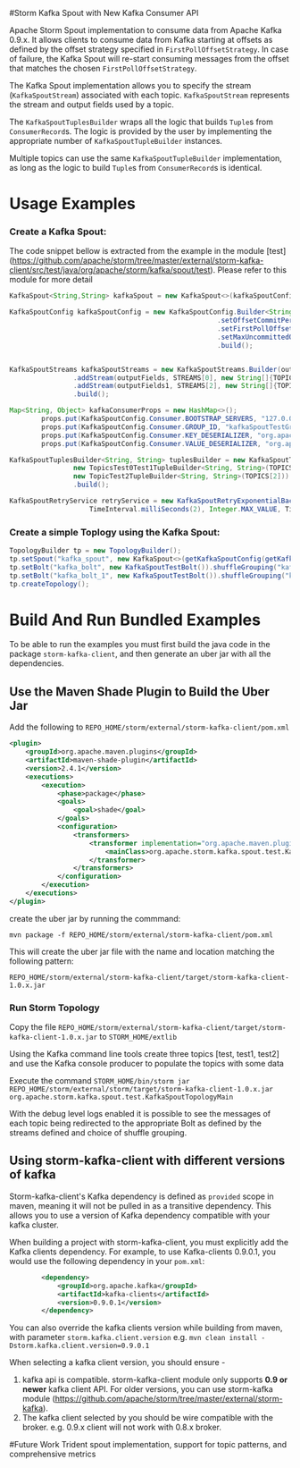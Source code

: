 #Storm Kafka Spout with New Kafka Consumer API

Apache Storm Spout implementation to consume data from Apache Kafka 0.9.x. It allows 
clients to consume data from Kafka starting at offsets as defined by the offset strategy specified in `FirstPollOffsetStrategy`. 
In case of failure, the Kafka Spout will re-start consuming messages from the offset that matches the chosen `FirstPollOffsetStrategy`.

The Kafka Spout implementation allows you to specify the stream (`KafkaSpoutStream`) associated with each topic. `KafkaSpoutStream` represents the stream and output fields used by a topic.

The `KafkaSpoutTuplesBuilder` wraps all the logic that builds `Tuple`s from `ConsumerRecord`s. The logic is provided by the user by implementing the appropriate number of `KafkaSpoutTupleBuilder` instances.

Multiple topics can use the same `KafkaSpoutTupleBuilder` implementation, as long as the logic to build `Tuple`s from `ConsumerRecord`s is identical.

# Usage Examples

### Create a Kafka Spout:

The code snippet bellow is extracted from the example in the module [test] (https://github.com/apache/storm/tree/master/external/storm-kafka-client/src/test/java/org/apache/storm/kafka/spout/test). Please refer to this module for more detail

```java
KafkaSpout<String,String> kafkaSpout = new KafkaSpout<>(kafkaSpoutConfig);

KafkaSpoutConfig kafkaSpoutConfig = new KafkaSpoutConfig.Builder<String, String>(kafkaConsumerProps, kafkaSpoutStreams, tuplesBuilder, retryService)
                                                    .setOffsetCommitPeriodMs(10_000)
                                                    .setFirstPollOffsetStrategy(EARLIEST)
                                                    .setMaxUncommittedOffsets(250)
                                                    .build();


KafkaSpoutStreams kafkaSpoutStreams = new KafkaSpoutStreams.Builder(outputFields, STREAMS[0], new String[]{TOPICS[0], TOPICS[1]})
                .addStream(outputFields, STREAMS[0], new String[]{TOPICS[2]})  // contents of topic test2 sent to test_stream
                .addStream(outputFields1, STREAMS[2], new String[]{TOPICS[2]})  // contents of topic test2 sent to test2_stream
                .build();

Map<String, Object> kafkaConsumerProps = new HashMap<>();
        props.put(KafkaSpoutConfig.Consumer.BOOTSTRAP_SERVERS, "127.0.0.1:9092");
        props.put(KafkaSpoutConfig.Consumer.GROUP_ID, "kafkaSpoutTestGroup");
        props.put(KafkaSpoutConfig.Consumer.KEY_DESERIALIZER, "org.apache.kafka.common.serialization.StringDeserializer");
        props.put(KafkaSpoutConfig.Consumer.VALUE_DESERIALIZER, "org.apache.kafka.common.serialization.StringDeserializer");

KafkaSpoutTuplesBuilder<String, String> tuplesBuilder = new KafkaSpoutTuplesBuilder.Builder<>(
                new TopicsTest0Test1TupleBuilder<String, String>(TOPICS[0], TOPICS[1]),
                new TopicTest2TupleBuilder<String, String>(TOPICS[2]))
                .build();

KafkaSpoutRetryService retryService = new KafkaSpoutRetryExponentialBackoff(TimeInterval.microSeconds(500),
                    TimeInterval.milliSeconds(2), Integer.MAX_VALUE, TimeInterval.seconds(10));
```
 
### Create a simple Toplogy using the Kafka Spout:

```java
TopologyBuilder tp = new TopologyBuilder();
tp.setSpout("kafka_spout", new KafkaSpout<>(getKafkaSpoutConfig(getKafkaSpoutStreams())), 1);
tp.setBolt("kafka_bolt", new KafkaSpoutTestBolt()).shuffleGrouping("kafka_spout", STREAMS[0]);
tp.setBolt("kafka_bolt_1", new KafkaSpoutTestBolt()).shuffleGrouping("kafka_spout", STREAMS[2]);
tp.createTopology();
```

# Build And Run Bundled Examples  
To be able to run the examples you must first build the java code in the package `storm-kafka-client`, 
and then generate an uber jar with all the dependencies.

## Use the Maven Shade Plugin to Build the Uber Jar

Add the following to `REPO_HOME/storm/external/storm-kafka-client/pom.xml`
```xml
<plugin>
    <groupId>org.apache.maven.plugins</groupId>
    <artifactId>maven-shade-plugin</artifactId>
    <version>2.4.1</version>
    <executions>
        <execution>
            <phase>package</phase>
            <goals>
                <goal>shade</goal>
            </goals>
            <configuration>
                <transformers>
                    <transformer implementation="org.apache.maven.plugins.shade.resource.ManifestResourceTransformer">
                        <mainClass>org.apache.storm.kafka.spout.test.KafkaSpoutTopologyMain</mainClass>
                    </transformer>
                </transformers>
            </configuration>
        </execution>
    </executions>
</plugin>
```

create the uber jar by running the commmand:

`mvn package -f REPO_HOME/storm/external/storm-kafka-client/pom.xml`

This will create the uber jar file with the name and location matching the following pattern:
 
`REPO_HOME/storm/external/storm-kafka-client/target/storm-kafka-client-1.0.x.jar`

### Run Storm Topology

Copy the file `REPO_HOME/storm/external/storm-kafka-client/target/storm-kafka-client-1.0.x.jar` to `STORM_HOME/extlib`

Using the Kafka command line tools create three topics [test, test1, test2] and use the Kafka console producer to populate the topics with some data 

Execute the command `STORM_HOME/bin/storm jar REPO_HOME/storm/external/storm/target/storm-kafka-client-1.0.x.jar org.apache.storm.kafka.spout.test.KafkaSpoutTopologyMain`

With the debug level logs enabled it is possible to see the messages of each topic being redirected to the appropriate Bolt as defined 
by the streams defined and choice of shuffle grouping.

## Using storm-kafka-client with different versions of kafka

Storm-kafka-client's Kafka dependency is defined as `provided` scope in maven, meaning it will not be pulled in
as a transitive dependency. This allows you to use a version of Kafka dependency compatible with your kafka cluster.

When building a project with storm-kafka-client, you must explicitly add the Kafka clients dependency. For example, to
use Kafka-clients 0.9.0.1, you would use the following dependency in your `pom.xml`:

```xml
        <dependency>
            <groupId>org.apache.kafka</groupId>
            <artifactId>kafka-clients</artifactId>
            <version>0.9.0.1</version>
        </dependency>
```

You can also override the kafka clients version while building from maven, with parameter `storm.kafka.client.version`
e.g. `mvn clean install -Dstorm.kafka.client.version=0.9.0.1`

When selecting a kafka client version, you should ensure -
 1. kafka api is compatible. storm-kafka-client module only supports **0.9 or newer** kafka client API. For older versions,
 you can use storm-kafka module (https://github.com/apache/storm/tree/master/external/storm-kafka).
 2. The kafka client selected by you should be wire compatible with the broker. e.g. 0.9.x client will not work with
 0.8.x broker.


#Future Work
Trident spout implementation, support for topic patterns, and comprehensive metrics
